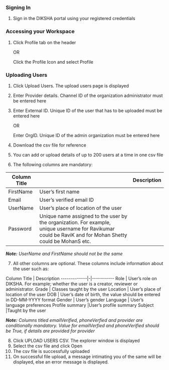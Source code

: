 ### Signing In
1. Sign in the DIKSHA portal using your registered credentials

### Accessing your Workspace
1. Click Profile tab on the header
   
    OR
    
    Click the Profile Icon and select Profile

### Uploading Users
1. Click Upload Users. The upload users page is displayed
        	<Image>
1. Enter Provider details. Channel ID of the organization administrator must be entered here
1. Enter External ID. Unique ID of the user that has to be uploaded must be entered here
    
    OR
    
    Enter OrgID. Unique ID of the admin organization must be entered here
1. Download the csv file for reference
1. You can add or upload details of up to 200 users at a time in one csv file
1. The following columns are mandatory:

Column Title | |Description
-------------|-|-----------
FirstName | User’s first name
Email | User’s verified email ID
UserName | User’s place of location of the user
Password | Unique name assigned to the user by the organization. For example, unique username for Ravikumar could be RaviK and for Mohan Shetty could be MohanS etc.

***Note:***
*UserName and FirstName should not be the same*

7. All other columns are optional. These columns include information about the user such as:

Column Title	| Description
-------------|-|-----------
 Role | User’s role on DIKSHA. For example; whether the user is a creator, reviewer or administrator.
Grade | Classes taught by the user
Location | User’s place of location of the user
DOB | User’s date of birth, the value should be entered in DD-MM-YYYY format
Gender | User’s gender
Language | User’s language preferences
Profile summary |User’s profile summary
Subject |Taught by the user

***Note:***
*Columns titled emailVerified, phoneVerfied and provider are conditionally mandatory. Value for emailVerfied and phoneVerified should be True, if details are provided for provider*

8. Click UPLOAD USERS CSV. The explorer window is displayed
9. Select the csv file and click Open
10. The csv file is successfully uploaded
11. On successful file upload, a message intimating you of the same will be displayed, else an error message is displayed.